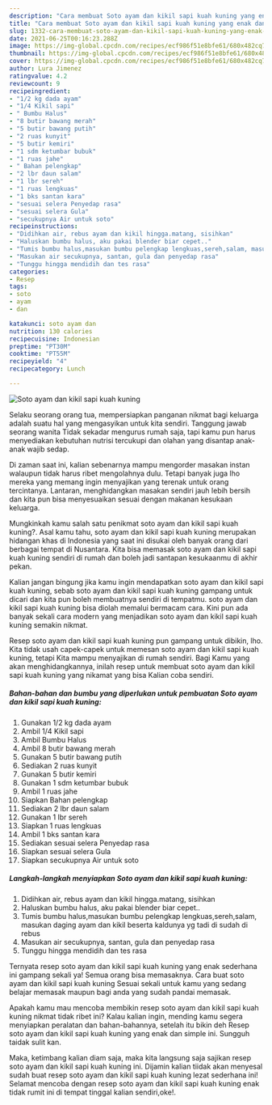 ```yaml
---
description: "Cara membuat Soto ayam dan kikil sapi kuah kuning yang enak dan Mudah Dibuat"
title: "Cara membuat Soto ayam dan kikil sapi kuah kuning yang enak dan Mudah Dibuat"
slug: 1332-cara-membuat-soto-ayam-dan-kikil-sapi-kuah-kuning-yang-enak-dan-mudah-dibuat
date: 2021-06-25T00:16:23.288Z
image: https://img-global.cpcdn.com/recipes/ecf986f51e8bfe61/680x482cq70/soto-ayam-dan-kikil-sapi-kuah-kuning-foto-resep-utama.jpg
thumbnail: https://img-global.cpcdn.com/recipes/ecf986f51e8bfe61/680x482cq70/soto-ayam-dan-kikil-sapi-kuah-kuning-foto-resep-utama.jpg
cover: https://img-global.cpcdn.com/recipes/ecf986f51e8bfe61/680x482cq70/soto-ayam-dan-kikil-sapi-kuah-kuning-foto-resep-utama.jpg
author: Lura Jimenez
ratingvalue: 4.2
reviewcount: 9
recipeingredient:
- "1/2 kg dada ayam"
- "1/4 Kikil sapi"
- " Bumbu Halus"
- "8 butir bawang merah"
- "5 butir bawang putih"
- "2 ruas kunyit"
- "5 butir kemiri"
- "1 sdm ketumbar bubuk"
- "1 ruas jahe"
- " Bahan pelengkap"
- "2 lbr daun salam"
- "1 lbr sereh"
- "1 ruas lengkuas"
- "1 bks santan kara"
- "sesuai selera Penyedap rasa"
- "sesuai selera Gula"
- "secukupnya Air untuk soto"
recipeinstructions:
- "Didihkan air, rebus ayam dan kikil hingga.matang, sisihkan"
- "Haluskan bumbu halus, aku pakai blender biar cepet.."
- "Tumis bumbu halus,masukan bumbu pelengkap lengkuas,sereh,salam, masukan daging ayam dan kikil beserta kaldunya yg tadi di sudah di rebus"
- "Masukan air secukupnya, santan, gula dan penyedap rasa"
- "Tunggu hingga mendidih dan tes rasa"
categories:
- Resep
tags:
- soto
- ayam
- dan

katakunci: soto ayam dan 
nutrition: 130 calories
recipecuisine: Indonesian
preptime: "PT30M"
cooktime: "PT55M"
recipeyield: "4"
recipecategory: Lunch

---
```



![Soto ayam dan kikil sapi kuah kuning](https://img-global.cpcdn.com/recipes/ecf986f51e8bfe61/680x482cq70/soto-ayam-dan-kikil-sapi-kuah-kuning-foto-resep-utama.jpg)

Selaku seorang orang tua, mempersiapkan panganan nikmat bagi keluarga adalah suatu hal yang mengasyikan untuk kita sendiri. Tanggung jawab seorang  wanita Tidak sekadar mengurus rumah saja, tapi kamu pun harus menyediakan kebutuhan nutrisi tercukupi dan olahan yang disantap anak-anak wajib sedap.

Di zaman  saat ini, kalian sebenarnya mampu mengorder masakan instan walaupun tidak harus ribet mengolahnya dulu. Tetapi banyak juga lho mereka yang memang ingin menyajikan yang terenak untuk orang tercintanya. Lantaran, menghidangkan masakan sendiri jauh lebih bersih dan kita pun bisa menyesuaikan sesuai dengan makanan kesukaan keluarga. 



Mungkinkah kamu salah satu penikmat soto ayam dan kikil sapi kuah kuning?. Asal kamu tahu, soto ayam dan kikil sapi kuah kuning merupakan hidangan khas di Indonesia yang saat ini disukai oleh banyak orang dari berbagai tempat di Nusantara. Kita bisa memasak soto ayam dan kikil sapi kuah kuning sendiri di rumah dan boleh jadi santapan kesukaanmu di akhir pekan.

Kalian jangan bingung jika kamu ingin mendapatkan soto ayam dan kikil sapi kuah kuning, sebab soto ayam dan kikil sapi kuah kuning gampang untuk dicari dan kita pun boleh membuatnya sendiri di tempatmu. soto ayam dan kikil sapi kuah kuning bisa diolah memalui bermacam cara. Kini pun ada banyak sekali cara modern yang menjadikan soto ayam dan kikil sapi kuah kuning semakin nikmat.

Resep soto ayam dan kikil sapi kuah kuning pun gampang untuk dibikin, lho. Kita tidak usah capek-capek untuk memesan soto ayam dan kikil sapi kuah kuning, tetapi Kita mampu menyajikan di rumah sendiri. Bagi Kamu yang akan menghidangkannya, inilah resep untuk membuat soto ayam dan kikil sapi kuah kuning yang nikamat yang bisa Kalian coba sendiri.

<!--inarticleads1-->

##### Bahan-bahan dan bumbu yang diperlukan untuk pembuatan Soto ayam dan kikil sapi kuah kuning:

1. Gunakan 1/2 kg dada ayam
1. Ambil 1/4 Kikil sapi
1. Ambil  Bumbu Halus
1. Ambil 8 butir bawang merah
1. Gunakan 5 butir bawang putih
1. Sediakan 2 ruas kunyit
1. Gunakan 5 butir kemiri
1. Gunakan 1 sdm ketumbar bubuk
1. Ambil 1 ruas jahe
1. Siapkan  Bahan pelengkap
1. Sediakan 2 lbr daun salam
1. Gunakan 1 lbr sereh
1. Siapkan 1 ruas lengkuas
1. Ambil 1 bks santan kara
1. Sediakan sesuai selera Penyedap rasa
1. Siapkan sesuai selera Gula
1. Siapkan secukupnya Air untuk soto




<!--inarticleads2-->

##### Langkah-langkah menyiapkan Soto ayam dan kikil sapi kuah kuning:

1. Didihkan air, rebus ayam dan kikil hingga.matang, sisihkan
1. Haluskan bumbu halus, aku pakai blender biar cepet..
1. Tumis bumbu halus,masukan bumbu pelengkap lengkuas,sereh,salam, masukan daging ayam dan kikil beserta kaldunya yg tadi di sudah di rebus
1. Masukan air secukupnya, santan, gula dan penyedap rasa
1. Tunggu hingga mendidih dan tes rasa




Ternyata resep soto ayam dan kikil sapi kuah kuning yang enak sederhana ini gampang sekali ya! Semua orang bisa memasaknya. Cara buat soto ayam dan kikil sapi kuah kuning Sesuai sekali untuk kamu yang sedang belajar memasak maupun bagi anda yang sudah pandai memasak.

Apakah kamu mau mencoba membikin resep soto ayam dan kikil sapi kuah kuning nikmat tidak ribet ini? Kalau kalian ingin, mending kamu segera menyiapkan peralatan dan bahan-bahannya, setelah itu bikin deh Resep soto ayam dan kikil sapi kuah kuning yang enak dan simple ini. Sungguh taidak sulit kan. 

Maka, ketimbang kalian diam saja, maka kita langsung saja sajikan resep soto ayam dan kikil sapi kuah kuning ini. Dijamin kalian tiidak akan menyesal sudah buat resep soto ayam dan kikil sapi kuah kuning lezat sederhana ini! Selamat mencoba dengan resep soto ayam dan kikil sapi kuah kuning enak tidak rumit ini di tempat tinggal kalian sendiri,oke!.

